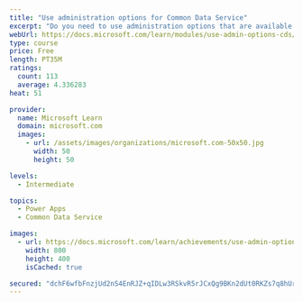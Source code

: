 ```yaml
---
title: "Use administration options for Common Data Service"
excerpt: "Do you need to use administration options that are available for Common Data Service? This module will show you how you can use solutions within Common Data Service and administer environments."
webUrl: https://docs.microsoft.com/learn/modules/use-admin-options-cds/
type: course
price: Free
length: PT35M
ratings:
  count: 113
  average: 4.336283
heat: 51

provider:
  name: Microsoft Learn
  domain: microsoft.com
  images:
    - url: /assets/images/organizations/microsoft.com-50x50.jpg
      width: 50
      height: 50

levels:
  - Intermediate

topics:
  - Power Apps
  - Common Data Service

images:
  - url: https://docs.microsoft.com/learn/achievements/use-admin-options-cds-social.png
    width: 800
    height: 400
    isCached: true

secured: "dchF6wfbFnzjUd2nS4EnRJZ+qIDLw3RSkvR5rJCxQg9BKn2dUt0RKZs7q8hUrUZqKLDzKw3f5oM6ZIc2cfBWyxInI7g50LosU/71GH3XrXJyunCoF7TndeauBBvH2fwWzjMPEBS3Yja8/zut+yoY53mKOd5m2IzIam2sWSQ7rPW8bEkQQYuu0ZtqIE0uHAqL2dkxTEub1//o4fLOOEhoXSnRgAL7UETyhcZvSmsE0ltHS3ETtUOPGNPNG1KvByUpyDmksmdb7dgcivqCJXXnZLfpamJ0H2LLOIBw+ro5Va6A8WLUGOrfB0d/t9/mgfjrs4XKGZsywU92VI6KzmP9hQfDNiffA1RIDMtke76D311m3U6BP6Z1BZpJ0xlaoY1C+Y83x45sjk7Y81Yu6xrAWOU8sqlZIshF2oAQQBSPlaY=;8mAxPC5AjgsmtQO13PDspA=="
---
```


